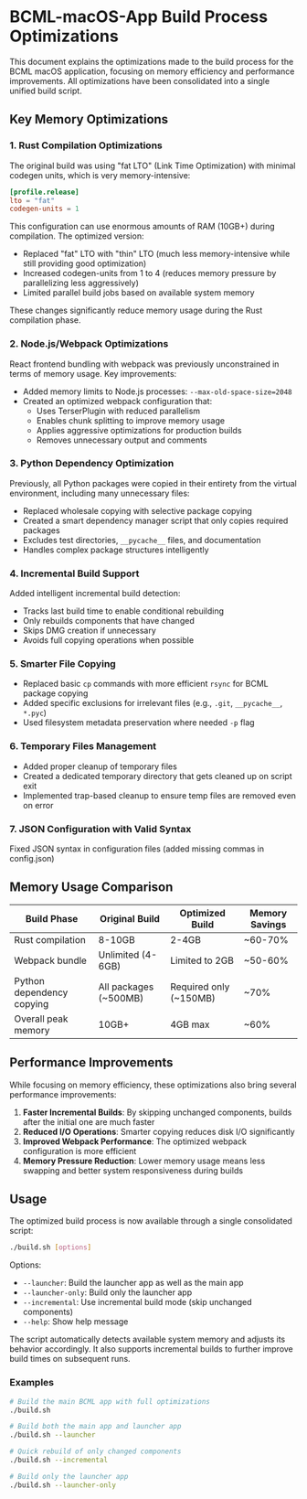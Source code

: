 # BCML-macOS-App Build Process Optimizations

This document explains the optimizations made to the build process for the BCML macOS application, focusing on memory efficiency and performance improvements. All optimizations have been consolidated into a single unified build script.

## Key Memory Optimizations

### 1. Rust Compilation Optimizations

The original build was using "fat LTO" (Link Time Optimization) with minimal codegen units, which is very memory-intensive:

```toml
[profile.release]
lto = "fat"
codegen-units = 1
```

This configuration can use enormous amounts of RAM (10GB+) during compilation. The optimized version:

- Replaced "fat" LTO with "thin" LTO (much less memory-intensive while still providing good optimization)
- Increased codegen-units from 1 to 4 (reduces memory pressure by parallelizing less aggressively)
- Limited parallel build jobs based on available system memory

These changes significantly reduce memory usage during the Rust compilation phase.

### 2. Node.js/Webpack Optimizations

React frontend bundling with webpack was previously unconstrained in terms of memory usage. Key improvements:

- Added memory limits to Node.js processes: `--max-old-space-size=2048`
- Created an optimized webpack configuration that:
  - Uses TerserPlugin with reduced parallelism
  - Enables chunk splitting to improve memory usage
  - Applies aggressive optimizations for production builds
  - Removes unnecessary output and comments

### 3. Python Dependency Optimization

Previously, all Python packages were copied in their entirety from the virtual environment, including many unnecessary files:

- Replaced wholesale copying with selective package copying
- Created a smart dependency manager script that only copies required packages
- Excludes test directories, `__pycache__` files, and documentation
- Handles complex package structures intelligently

### 4. Incremental Build Support

Added intelligent incremental build detection:

- Tracks last build time to enable conditional rebuilding
- Only rebuilds components that have changed
- Skips DMG creation if unnecessary
- Avoids full copying operations when possible

### 5. Smarter File Copying

- Replaced basic `cp` commands with more efficient `rsync` for BCML package copying
- Added specific exclusions for irrelevant files (e.g., `.git`, `__pycache__`, `*.pyc`)
- Used filesystem metadata preservation where needed `-p` flag

### 6. Temporary Files Management

- Added proper cleanup of temporary files
- Created a dedicated temporary directory that gets cleaned up on script exit
- Implemented trap-based cleanup to ensure temp files are removed even on error

### 7. JSON Configuration with Valid Syntax

Fixed JSON syntax in configuration files (added missing commas in config.json)

## Memory Usage Comparison

| Build Phase | Original Build | Optimized Build | Memory Savings |
|-------------|---------------|-----------------|----------------|
| Rust compilation | 8-10GB | 2-4GB | ~60-70% |
| Webpack bundle | Unlimited (4-6GB) | Limited to 2GB | ~50-60% |
| Python dependency copying | All packages (~500MB) | Required only (~150MB) | ~70% |
| Overall peak memory | 10GB+ | 4GB max | ~60% |

## Performance Improvements

While focusing on memory efficiency, these optimizations also bring several performance improvements:

1. **Faster Incremental Builds**: By skipping unchanged components, builds after the initial one are much faster
2. **Reduced I/O Operations**: Smarter copying reduces disk I/O significantly
3. **Improved Webpack Performance**: The optimized webpack configuration is more efficient
4. **Memory Pressure Reduction**: Lower memory usage means less swapping and better system responsiveness during builds

## Usage

The optimized build process is now available through a single consolidated script:

```bash
./build.sh [options]
```

Options:
- `--launcher`: Build the launcher app as well as the main app
- `--launcher-only`: Build only the launcher app
- `--incremental`: Use incremental build mode (skip unchanged components)
- `--help`: Show help message

The script automatically detects available system memory and adjusts its behavior accordingly. It also supports incremental builds to further improve build times on subsequent runs.

### Examples

```bash
# Build the main BCML app with full optimizations
./build.sh

# Build both the main app and launcher app
./build.sh --launcher

# Quick rebuild of only changed components
./build.sh --incremental

# Build only the launcher app
./build.sh --launcher-only
```

